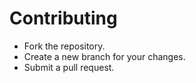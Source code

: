 # Contributing  
- Fork the repository.  
- Create a new branch for your changes.  
- Submit a pull request.  
